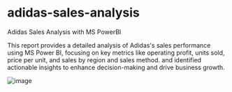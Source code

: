 # adidas-sales-analysis
Adidas Sales Analysis with MS PowerBI

This report provides a detailed analysis of Adidas's sales performance using MS Power BI, focusing on key metrics like operating profit, units sold, price per unit, and sales by region and sales method. and identified actionable insights to enhance decision-making and drive business growth.

![image](https://github.com/user-attachments/assets/2419cb24-fc1d-493c-a5b1-66a684285686)


